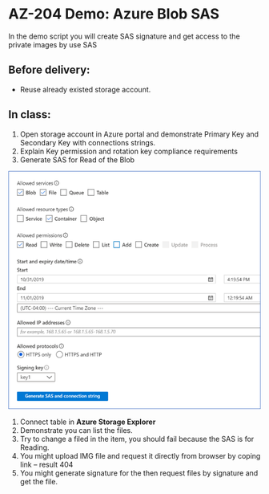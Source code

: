 # AZ-204 Demo: Azure Blob SAS

In the demo script you will create SAS signature and get access to the private images by use SAS

## Before delivery:

- Reuse already existed storage account.

## In class:

1. Open storage account in Azure portal and demonstrate Primary Key and Secondary Key with connections strings.
2. Explain Key permission and rotation key compliance requirements
3. Generate SAS for Read of the Blob

![SAS](sas.png)

1. Connect table in **Azure Storage Explorer**
2. Demonstrate you can list the files.
3. Try to change a filed in the item, you should fail because the SAS is for Reading.
4. You might upload IMG file and request it directly from browser by coping link – result 404
5. You might generate signature for the then request files by signature and get the file.